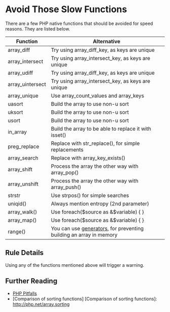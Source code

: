 <!-- Performances -->
# Avoid Those Slow Functions

There are a few PHP native functions that should be avoided for speed reasons. They are listed below. 

| Function | Alternative |
|---|---|
| array\_diff        | Try using array\_diff\_key, as keys are unique |
| array\_intersect   | Try using array\_intersect\_key, as keys are unique |
| array\_udiff       | Try using array\_diff\_key, as keys are unique |
| array\_uintersect  | Try using array\_intersect\_key, as keys are unique |
| array\_unique      | Use array\_count\_values and array\_keys|
| uasort             | Build the array to use non-u sort|
| uksort             | Build the array to use non-u sort|
| usort              | Build the array to use non-u sort|
| in\_array          | Build the array to be able to replace it with isset() |
| preg\_replace      | Replace with str\_replace(), for simple replacements |
| array\_search      | Replace with array\_key\_exists() |
| array\_shift       | Process the array the other way with array\_pop() |
| array\_unshift     | Process the array the other way with array\_push() |
| strstr             | Use strpos() for simple searches |
| uniqid()           | Always mention entropy (2nd parameter) |
| array\_walk()      | Use foreach($source as &$variable) { } |
| array\_map()       | Use foreach($source as &$variable) { } |
| range()            | You can use [generators](http://php.net/manual/language.generators.overview.php), for preventing building an array in memory|


## Rule Details

Using any of the functions mentioned above will trigger a warning. 



## Further Reading

* [PHP Pitfalls](https://secure.phabricator.com/book/phabflavor/article/php_pitfalls/)
* [Comparison of sorting functions]
[Comparison of sorting functions]: http://php.net/array.sorting
